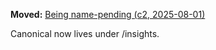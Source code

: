 **Moved:** [Being name-pending (c2, 2025-08-01)](../insights/Insight_Story_Being_Noname_c2_20250801.md)

Canonical now lives under /insights.

